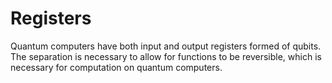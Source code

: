 # Registers
Quantum computers have both input and output registers formed of qubits. The separation is necessary to allow for functions to be reversible, which is necessary for computation on quantum computers.
